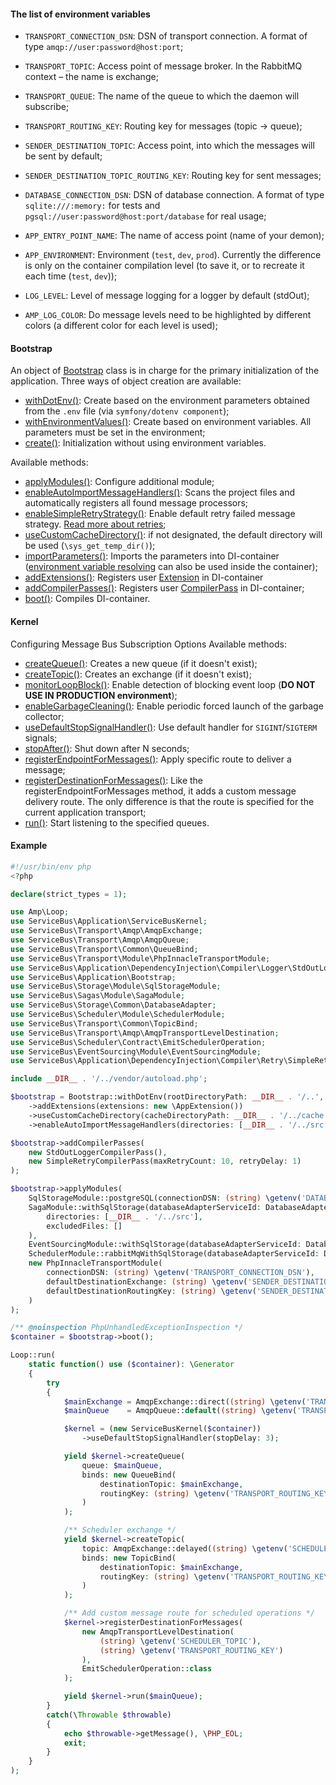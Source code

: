 #### The list of environment variables

* `TRANSPORT_CONNECTION_DSN`: DSN of transport connection. A format of type `amqp://user:password@host:port`;
* `TRANSPORT_TOPIC`: Access point of message broker. In the RabbitMQ context – the name is exchange;
* `TRANSPORT_QUEUE`: The name of the queue to which the daemon will subscribe;
* `TRANSPORT_ROUTING_KEY`: Routing key for messages (topic -> queue);

* `SENDER_DESTINATION_TOPIC`: Access point, into which the messages will be sent by default;
* `SENDER_DESTINATION_TOPIC_ROUTING_KEY`: Routing key for sent messages;

* `DATABASE_CONNECTION_DSN`: DSN of database connection. A format of type `sqlite:///:memory:` for tests and `pgsql://user:password@host:port/database` for real usage;

* `APP_ENTRY_POINT_NAME`: The name of access point (name of your demon);
* `APP_ENVIRONMENT`: Environment (`test`, `dev`, `prod`). Currently the difference is only on the container compilation level (to save it, or to recreate it each time (`test`, `dev`));


* `LOG_LEVEL`: Level of message logging for a logger by default (stdOut);
* `AMP_LOG_COLOR`: Do message levels need to be highlighted by different colors (a different color for each level is used);

#### Bootstrap
An object of [Bootstrap](https://github.com/php-service-bus/service-bus/blob/v5.0/src/Application/Bootstrap.php) class is in charge for the primary initialization of the application. Three ways of object creation are available:
* [withDotEnv()](https://github.com/php-service-bus/service-bus/blob/v5.0/src/Application/Bootstrap.php#L51): Create based on the environment parameters obtained from the `.env` file (via `symfony/dotenv component`);
* [withEnvironmentValues()](https://github.com/php-service-bus/service-bus/blob/v5.0/src/Application/Bootstrap.php#L77): Create based on environment variables. All parameters must be set in the environment;
* [create()](https://github.com/php-service-bus/service-bus/blob/v5.0/src/Application/Bootstrap.php#L98): Initialization without using environment variables.

Available methods:
* [applyModules()](https://github.com/php-service-bus/service-bus/blob/v5.0/src/Application/Bootstrap.php#L126): Configure additional module;
* [enableAutoImportMessageHandlers()](https://github.com/php-service-bus/service-bus/blob/v5.0/src/Application/Bootstrap.php#L142): Scans the project files and automatically registers all found message processors;
* [enableSimpleRetryStrategy()](https://github.com/php-service-bus/service-bus/blob/v5.0/src/Application/Bootstrap.php#L160): Enable default retry failed message strategy. [Read more about retries](./retries.md);
* [useCustomCacheDirectory()](https://github.com/php-service-bus/service-bus/blob/v5.0/src/Application/Bootstrap.php#L196): if not designated, the default directory will be used (`\sys_get_temp_dir()`);
* [importParameters()](https://github.com/php-service-bus/service-bus/blob/v5.0/src/Application/Bootstrap.php#L208): Imports the parameters into DI-container ([environment variable resolving](https://symfony.com/doc/current/configuration/env_var_processors.html) can also be used inside the container);
* [addExtensions()](https://github.com/php-service-bus/service-bus/blob/v5.0/src/Application/Bootstrap.php#L220): Registers user [Extension](https://symfony.com/doc/current/bundles/extension.html) in DI-container
* [addCompilerPasses()](https://github.com/php-service-bus/service-bus/blob/v5.0/src/Application/Bootstrap.php#L232): Registers user [CompilerPass](https://symfony.com/doc/current/service_container/compiler_passes.html) in DI-container;
* [boot()](https://github.com/php-service-bus/service-bus/blob/v5.0/src/Application/Bootstrap.php#L182): Compiles DI-container.

#### Kernel
Configuring Message Bus Subscription Options
Available methods:
* [createQueue()](https://github.com/php-service-bus/service-bus/blob/v5.0/src/Application/ServiceBusKernel.php#L77): Creates a new queue (if it doesn't exist);
* [createTopic()](https://github.com/php-service-bus/service-bus/blob/v5.0/src/Application/ServiceBusKernel.php#L90): Creates an exchange (if it doesn't exist);
* [monitorLoopBlock()](https://github.com/php-service-bus/service-bus/blob/v5.0/src/Application/ServiceBusKernel.php#L107): Enable detection of blocking event loop (**DO NOT USE IN PRODUCTION environment**);
* [enableGarbageCleaning()](https://github.com/php-service-bus/service-bus/blob/v5.0/src/Application/ServiceBusKernel.php#L124): Enable periodic forced launch of the garbage collector;
* [useDefaultStopSignalHandler()](https://github.com/php-service-bus/service-bus/blob/v5.0/src/Application/ServiceBusKernel.php#L148): Use default handler for `SIGINT`/`SIGTERM` signals;
* [stopAfter()](https://github.com/php-service-bus/service-bus/blob/v5.0/src/Application/ServiceBusKernel.php#L186): Shut down after N seconds;
* [registerEndpointForMessages()](https://github.com/php-service-bus/service-bus/blob/v5.0/src/Application/ServiceBusKernel.php#L211): Apply specific route to deliver a message;
* [registerDestinationForMessages()](https://github.com/php-service-bus/service-bus/blob/v5.0/src/Application/ServiceBusKernel.php#L233): Like the registerEndpointForMessages method, it adds a custom message delivery route. The only difference is that the route is specified for the current application transport;
* [run()](https://github.com/php-service-bus/service-bus/blob/v5.0/src/Application/ServiceBusKernel.php#L98): Start listening to the specified queues.

#### Example

```php
#!/usr/bin/env php
<?php

declare(strict_types = 1);

use Amp\Loop;
use ServiceBus\Application\ServiceBusKernel;
use ServiceBus\Transport\Amqp\AmqpExchange;
use ServiceBus\Transport\Amqp\AmqpQueue;
use ServiceBus\Transport\Common\QueueBind;
use ServiceBus\Transport\Module\PhpInnacleTransportModule;
use ServiceBus\Application\DependencyInjection\Compiler\Logger\StdOutLoggerCompilerPass;
use ServiceBus\Application\Bootstrap;
use ServiceBus\Storage\Module\SqlStorageModule;
use ServiceBus\Sagas\Module\SagaModule;
use ServiceBus\Storage\Common\DatabaseAdapter;
use ServiceBus\Scheduler\Module\SchedulerModule;
use ServiceBus\Transport\Common\TopicBind;
use ServiceBus\Transport\Amqp\AmqpTransportLevelDestination;
use ServiceBus\Scheduler\Contract\EmitSchedulerOperation;
use ServiceBus\EventSourcing\Module\EventSourcingModule;
use ServiceBus\Application\DependencyInjection\Compiler\Retry\SimpleRetryCompilerPass;

include __DIR__ . '/../vendor/autoload.php';

$bootstrap = Bootstrap::withDotEnv(rootDirectoryPath: __DIR__ . '/..', envFilePath: __DIR__ . '/../.env')
    ->addExtensions(extensions: new \AppExtension())
    ->useCustomCacheDirectory(cacheDirectoryPath: __DIR__ . '/../cache')
    ->enableAutoImportMessageHandlers(directories: [__DIR__ . '/../src'], excludedFiles: []);

$bootstrap->addCompilerPasses(
    new StdOutLoggerCompilerPass(),
    new SimpleRetryCompilerPass(maxRetryCount: 10, retryDelay: 1)
);

$bootstrap->applyModules(
    SqlStorageModule::postgreSQL(connectionDSN: (string) \getenv('DATABASE_CONNECTION_DSN')),
    SagaModule::withSqlStorage(databaseAdapterServiceId: DatabaseAdapter::class)->enableAutoImportSagas(
        directories: [__DIR__ . '/../src'],
        excludedFiles: []
    ),
    EventSourcingModule::withSqlStorage(databaseAdapterServiceId: DatabaseAdapter::class),
    SchedulerModule::rabbitMqWithSqlStorage(databaseAdapterServiceId: DatabaseAdapter::class),
    new PhpInnacleTransportModule(
        connectionDSN: (string) \getenv('TRANSPORT_CONNECTION_DSN'),
        defaultDestinationExchange: (string) \getenv('SENDER_DESTINATION_TOPIC'),
        defaultDestinationRoutingKey: (string) \getenv('SENDER_DESTINATION_TOPIC_ROUTING_KEY')
    )
);

/** @noinspection PhpUnhandledExceptionInspection */
$container = $bootstrap->boot();

Loop::run(
    static function() use ($container): \Generator
    {
        try
        {
            $mainExchange = AmqpExchange::direct((string) \getenv('TRANSPORT_TOPIC'))->makeDurable();
            $mainQueue    = AmqpQueue::default((string) \getenv('TRANSPORT_QUEUE'))->makeDurable();

            $kernel = (new ServiceBusKernel($container))
                ->useDefaultStopSignalHandler(stopDelay: 3);

            yield $kernel->createQueue(
                queue: $mainQueue,
                binds: new QueueBind(
                    destinationTopic: $mainExchange,
                    routingKey: (string) \getenv('TRANSPORT_ROUTING_KEY')
                )
            );

            /** Scheduler exchange */
            yield $kernel->createTopic(
                topic: AmqpExchange::delayed((string) \getenv('SCHEDULER_TOPIC')),
                binds: new TopicBind(
                    destinationTopic: $mainExchange,
                    routingKey: (string) \getenv('TRANSPORT_ROUTING_KEY')
                )
            );

            /** Add custom message route for scheduled operations */
            $kernel->registerDestinationForMessages(
                new AmqpTransportLevelDestination(
                    (string) \getenv('SCHEDULER_TOPIC'),
                    (string) \getenv('TRANSPORT_ROUTING_KEY')
                ),
                EmitSchedulerOperation::class
            );

            yield $kernel->run($mainQueue);
        }
        catch(\Throwable $throwable)
        {
            echo $throwable->getMessage(), \PHP_EOL;
            exit;
        }
    }
);

```